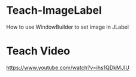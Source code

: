 # Teach-ImageLabel
How to use WindowBuilder to set image in JLabel

# Teach Video
https://www.youtube.com/watch?v=ihs1QDkMJIU
